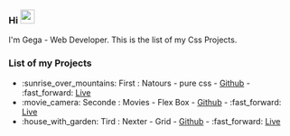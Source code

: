 ### Hi <img src="https://media.giphy.com/media/hvRJCLFzcasrR4ia7z/giphy.gif" width="25px"> 

I'm Gega - Web Developer. This is the list of my Css Projects.

### List of my Projects
<ul>
  <li>:sunrise_over_mountains: First : Natours - pure css - <a href="https://github.com/Puentnuar/CSS-Advence-1-natour">Github</a> - :fast_forward: <a href="https://gega-natour-css.herokuapp.com/">Live</a></li>
   <li>:movie_camera: Seconde : Movies - Flex Box - <a href="https://github.com/Puentnuar/Flex-Box-Styling">Github</a> - :fast_forward: <a href="https://gega-movies-css.herokuapp.com/">Live</a></li>
  <li>:house_with_garden: Tird : Nexter - Grid - <a href="https://github.com/Puentnuar/Css-Grid-Advance-Nexter">Github</a> - :fast_forward: <a href="https://nexter-css-grid.herokuapp.com/">Live</a></li>
 </ul>
